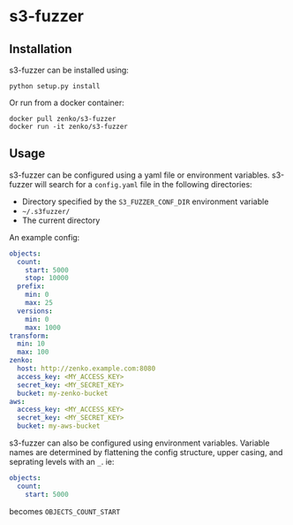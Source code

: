 # s3-fuzzer

## Installation
s3-fuzzer can be installed using:

```
python setup.py install
```

Or run from a docker container:

```
docker pull zenko/s3-fuzzer
docker run -it zenko/s3-fuzzer
```

## Usage

s3-fuzzer can be configured using a yaml file or environment variables.
s3-fuzzer will search for a `config.yaml` file in the following directories:
* Directory specified by the `S3_FUZZER_CONF_DIR` environment variable
* `~/.s3fuzzer/`
* The current directory

An example config:
```yaml
objects:
  count:
    start: 5000
    stop: 10000
  prefix:
    min: 0
    max: 25
  versions:
    min: 0
    max: 1000
transform:
  min: 10
  max: 100
zenko:
  host: http://zenko.example.com:8080
  access_key: <MY_ACCESS_KEY>
  secret_key: <MY_SECRET_KEY>
  bucket: my-zenko-bucket
aws:
  access_key: <MY_ACCESS_KEY>
  secret_key: <MY_SECRET_KEY>
  bucket: my-aws-bucket
```

s3-fuzzer can also be configured using environment variables. Variable names are determined by flattening the config structure, upper casing, and seprating levels with an `_`.
ie:

```yaml
objects:
  count:
    start: 5000
```
becomes `OBJECTS_COUNT_START`
